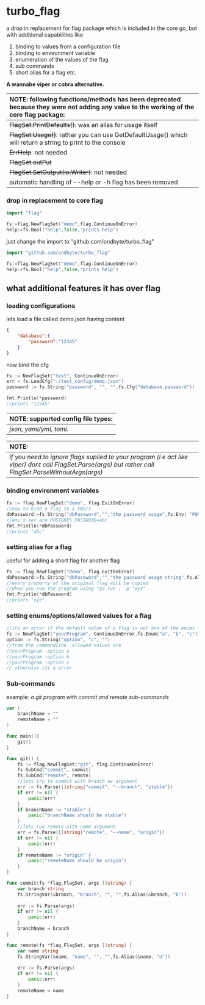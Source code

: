  # turbo_flag

a drop in replacement for flag package which is included in the core go, but with additional capabilities like 
1. binding to values from a configuration file 
2. binding to environment variable
3. enumeration of the values of the flag
4. sub commands
5. short alias for a flag 
etc.

**A wannabe viper or cobra alternative.**
 
| NOTE: following functions/methods has been deprecated because they were not adding any value to the working of the core flag package:   |
| :------------ |
| ~~FlagSet.PrintDefaults()~~: was an alias for usage itself|
| ~~FlagSet.Usage()~~: rather you can use GetDefaultUsage() which will return a string to print to the console|
|~~ErrHelp~~: not needed|
|~~FlagSet.outPut~~|
|~~FlagSet.SetOutput(io.Writer)~~: not needed|
|automatic handling of \--help or -h flag has been removed|

### drop in replacement to core flag

```go
import "flag"

fs:=flag.NewFlagSet("demo",flag.ContinueOnError)
help:=fs.Bool("help",false,"prints help")
```
just change the import to "github.com/ondbyte/turbo_flag"
```go
import "github.com/ondbyte/turbo_flag"

fs:=flag.NewFlagSet("demo",flag.ContinueOnError)
help:=fs.Bool("help",false,"prints help")
```

## what additional features it has over flag

### **loading configurations**

lets load a file called demo.json having content
```json
{
    "database":{
        "password":"12345"
    }
}
```
now bind the cfg
```go
fs := NewFlagSet("test", ContinueOnError)
err = fs.LoadCfg("./test_config/demo.json")
password := fs.String("password", "", "",fs.Cfg("database.password"))

fmt.Println(*password)
//prints "12345"
```

| NOTE: supported config file types:   |
| :------------ |
| *json, yaml/yml, toml.*|

| NOTE:   |
| :------------ |
|  *if you need to ignore flags suplied to your program (i  e act like viper) dont call FlagSet.Parse(args) but rather call FlagSet.ParseWithoutArgs(args)*|



### **binding environment variables**
```go
fs := flag.NewFlagSet("demo", flag.ExitOnError)
//now to bind a flag to a ENV/s
dbPassword:=fs.String("dbPassword","","the password usage",fs.Env( "POSTGRES_PASSWORD", "DB_PASSWORD")) 
//env's set are POSTGRES_PASSWORD=abc
fmt.Println(*dbPassword)
//prints "abc"
``` 
### **setting alias for a flag**
useful for adding a short flag for another flag
```go
fs := flag.NewFlagSet("demo", flag.ExitOnError)
dbPassword:=fs.String("dbPassword","","the password usage string",fs.Alias("p"))
//every property of the original flag will be copied
//when you run the program using "go run . -p "xyz"
fmt.Println(*dbPassword)
//prints "xyz"
```
### **setting enums/options/allowed values for a flag**
```go
//its an error if the default value of a flag is not one of the enums
fs := NewFlagSet("yourProgram", ContinueOnError,fs.Enum("a", "b", "c"))
option := fs.String("option", "c", "")
//from the commandline  allowed values are
//yourProgram -option a
//yourProgram -option b
//yourProgram -option c
// otherwise its a error
```
### **Sub-commands**
example: _a git program with commit and remote sub-commands_
```go
var (
	branchName = ""
	remoteName = ""
)

func main(){
    git()
}

func git() {
	fs := flag.NewFlagSet("git", flag.ContinueOnError)
	fs.SubCmd("commit", commit)
	fs.SubCmd("remote", remote)
	//lets try to commit with branch as argument
	err := fs.Parse([]string{"commit", "--branch", "stable"})
	if err != nil {
		panic(err)
	}
	if branchName != "stable" {
		panic("branchName should be stable")
	}
	//lets run remote with name argument
	err = fs.Parse([]string{"remote", "--name", "origin"})
	if err != nil {
		panic(err)
	}
	if remoteName != "origin" {
		panic("remoteName should be origin")
	}
}

func commit(fs *flag.FlagSet, args []string) {
	var branch string
	fs.StringVar(&branch, "branch", "", "",fs.Alias(&branch, "b"))
	
	err := fs.Parse(args)
	if err != nil {
		panic(err)
	}
	branchName = branch
}

func remote(fs *flag.FlagSet, args []string) {
	var name string
	fs.StringVar(&name, "name", "", "",fs.Alias(&name, "n"))
	
	err := fs.Parse(args)
	if err != nil {
		panic(err)
	}
	remoteName = name
}
```
